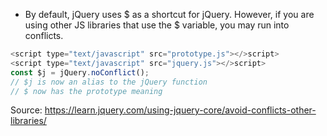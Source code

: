 - By default, jQuery uses $ as a shortcut for jQuery. However, if you
are using other JS libraries that use the $ variable, you may run into
conflicts.

```javascript
<script type="text/javascript" src="prototype.js"></>script>
<script type="text/javascript" src="jquery.js"></>script>
const $j = jQuery.noConflict();
// $j is now an alias to the jQuery function
// $ now has the prototype meaning
```

Source: https://learn.jquery.com/using-jquery-core/avoid-conflicts-other-libraries/

